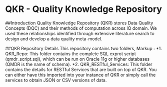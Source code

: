 # QKR - Quality Knowledge Repository

##Introduction
Quality Knowledge Repository (QKR) stores Data Quality Concepts (DQC) and their methods of computation across IQ domain. We used these relationships identified through extensive literature search to design and develop a data quality meta-model.

##QKR Repository Details
This repository contains two folders, 
Markup : *1. QKR_Repo: This folder contains the complete SQL exprot script (qmdr_script.sql), which can be run on Oracle 11g or higher databases (QMDR is the name of schema).
*2. QKR_RESTful_Services: This folder contains the details for RESTful Services that are built on top of QKR. You can either have this imported into your instance of QKR or simply call the services to obtain JSON or CSV versions of data.



